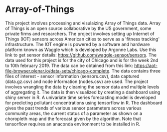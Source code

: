# Array-of-Things

This project involves processing and visulaizing Array of Things data. Array of Things is an open source collaborative by the US government, some private firms and researchers. The project involves setting up Internet of Things (IOT) sensors across American cities to serve as a 'fitness tracking' infrastructure. 
The IOT engine is powered by a software and hardware platform known as Waggle which is developed by Argonne Labs. Use this link to get sensor details: https://github.com/waggle-sensor/sensors. The data used for this project is for the city of Chicago and is for the week 2nd to 10th february 2019. The data can be obtained from this link: https://aot-file-browser.plenar.io/data-sets/chicago-complete.
The data contains three files of interest - sensor information (sensors.csv), data captured (data.gz.csv) and node information (nodes.csv) are used.
The project involves wrangling the data by cleaning the sensor data and multiple levels of aggregating it. The data is then visualized by creating a dashboard using shiny server in R. A univariate time series forecasting model is developed for predicting pollutant concentrations using tensorflow in R. The dashboard gives the past trends of various sensor parameters across various community areas, the current status of a parameter as shown on a choropleth map and the forecast given by the algorithm. Note that tensorflow requires an anaconda environment to be installed in R.
 
